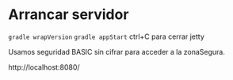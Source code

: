 
# Arrancar servidor 
``gradle wrapVersion``
``gradle appStart``
ctrl+C para cerrar jetty


Usamos seguridad BASIC sin cifrar para acceder a la zonaSegura.

http://localhost:8080/






